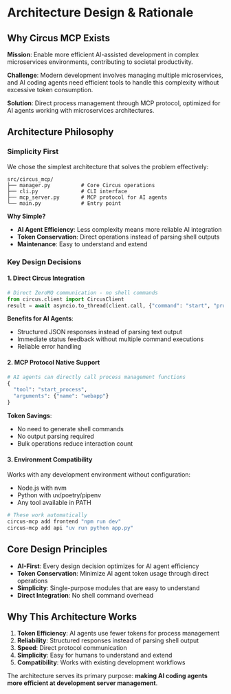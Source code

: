 # Architecture Design & Rationale

## Why Circus MCP Exists

**Mission**: Enable more efficient AI-assisted development in complex microservices environments, contributing to societal productivity.

**Challenge**: Modern development involves managing multiple microservices, and AI coding agents need efficient tools to handle this complexity without excessive token consumption.

**Solution**: Direct process management through MCP protocol, optimized for AI agents working with microservices architectures.

## Architecture Philosophy

### Simplicity First

We chose the simplest architecture that solves the problem effectively:

```
src/circus_mcp/
├── manager.py          # Core Circus operations
├── cli.py              # CLI interface
├── mcp_server.py       # MCP protocol for AI agents
└── main.py             # Entry point
```

**Why Simple?**
- **AI Agent Efficiency**: Less complexity means more reliable AI integration
- **Token Conservation**: Direct operations instead of parsing shell outputs
- **Maintenance**: Easy to understand and extend

### Key Design Decisions

#### 1. Direct Circus Integration
```python
# Direct ZeroMQ communication - no shell commands
from circus.client import CircusClient
result = await asyncio.to_thread(client.call, {"command": "start", "properties": {"name": name}})
```

**Benefits for AI Agents**:
- Structured JSON responses instead of parsing text output
- Immediate status feedback without multiple command executions
- Reliable error handling

#### 2. MCP Protocol Native Support
```python
# AI agents can directly call process management functions
{
  "tool": "start_process",
  "arguments": {"name": "webapp"}
}
```

**Token Savings**:
- No need to generate shell commands
- No output parsing required
- Bulk operations reduce interaction count

#### 3. Environment Compatibility
Works with any development environment without configuration:
- Node.js with nvm
- Python with uv/poetry/pipenv
- Any tool available in PATH

```bash
# These work automatically
circus-mcp add frontend "npm run dev"
circus-mcp add api "uv run python app.py"
```

## Core Design Principles

- **AI-First**: Every design decision optimizes for AI agent efficiency
- **Token Conservation**: Minimize AI agent token usage through direct operations
- **Simplicity**: Single-purpose modules that are easy to understand
- **Direct Integration**: No shell command overhead

## Why This Architecture Works

1. **Token Efficiency**: AI agents use fewer tokens for process management
2. **Reliability**: Structured responses instead of parsing shell output
3. **Speed**: Direct protocol communication
4. **Simplicity**: Easy for humans to understand and extend
5. **Compatibility**: Works with existing development workflows

The architecture serves its primary purpose: **making AI coding agents more efficient at development server management**.
